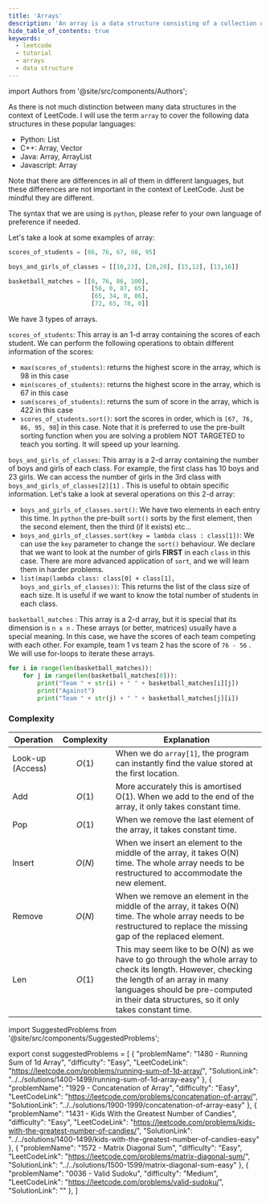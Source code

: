 ```yaml
---
title: 'Arrays'
description: 'An array is a data structure consisting of a collection of elements.'
hide_table_of_contents: true
keywords:
  - leetcode
  - tutorial
  - arrays
  - data structure
---
```


import Authors from '@site/src/components/Authors';

<Authors names="@heiheihang"/>

As there is not much distinction between many data structures in the context of LeetCode. I will use the term `array` to cover the following data structures in these popular languages:

* Python: List
* C++: Array, Vector
* Java: Array, ArrayList
* Javascript: Array

Note that there are differences in all of them in different languages, but these differences are not important in the context of LeetCode. Just be mindful they are different.

The syntax that we are using is `python`, please refer to your own language of preference if needed.

Let's take a look at some examples of array:

```python
scores_of_students = [86, 76, 67, 98, 95]

boys_and_girls_of_classes = [[10,23], [20,20], [15,12], [13,16]]

basketball_matches = [[0, 76, 86, 100],
                       [56, 0, 87, 65],
                       [65, 34, 0, 86],
                       [72, 65, 78, 0]]
```

We have 3 types of arrays.

`scores_of_students`: This array is an 1-d array containing the scores of each student. We can perform the following operations to obtain different information of the scores:

* `max(scores_of_students)`: returns the highest score in the array, which is 98 in this case
* `min(scores_of_students)`: returns the highest score in the array, which is 67 in this case
* `sum(scores_of_students)`: returns the sum of score in the array, which is 422 in this case
* `scores_of_students.sort()`: sort the scores in order, which is `[67, 76, 86, 95, 98`] in this case. Note that it is preferred to use the pre-built sorting function when you are solving a problem NOT TARGETED to teach you sorting. It will speed up your learning.

`boys_and_girls_of_classes`: This array is a 2-d array containing the number of boys and girls of each class. For example, the first class has 10 boys and 23 girls. We can access the number of girls in the 3rd class with `boys_and_girls_of_classes[2][1]` . This is useful to obtain specific information. Let's take a look at several operations on this 2-d array:

* `boys_and_girls_of_classes.sort()`: We have two elements in each entry this time. In `python` the pre-built `sort()` sorts by the first element, then the second element, then the third (if it exists) etc...
* `boys_and_girls_of_classes.sort(key = lambda class : class[1])`: We can use the `key` parameter to change the `sort()` behaviour. We declare that we want to look at the number of girls **FIRST** in each `class` in this case. There are more advanced application of `sort`, and we will learn them in harder problems.
* `list(map(lambda class: class[0] + class[1], boys_and_girls_of_classes))`: This returns the list of the class size of each size. It is useful if we want to know the total number of students in each class.

`basketball_matches` : This array is a 2-d array, but it is special that its dimension is `n x n` . These arrays (or better, matrices) usually have a special meaning. In this case, we have the scores of each team competing with each other. For example, team 1 vs team 2 has the score of `76 - 56` . We will use for-loops to iterate these arrays.

```python
for i in range(len(basketball_matches)):
    for j in range(len(basketball_matches[0])):
        print("Team " + str(i) + " " + basketball_matches[i][j])
        print("Against")
        print("Team " + str(j) + " " + basketball_matches[j][i])
```

### Complexity

| Operation        | Complexity | Explanation                                                                                                                                                                                                                             |
| ---------------- | ---------- | --------------------------------------------------------------------------------------------------------------------------------------------------------------------------------------------------------------------------------------- |
| Look-up (Access) | $$O(1)$$   | When we do `array[1]`, the program can instantly find the value stored at the first location.                                                                                                                                           |
| Add              | $$O(1)$$   | More accurately this is amortised O(1). When we add to the end of the array, it only takes constant time.                                                                                                                               |
| Pop              | $$O(1)$$   | When we remove the last element of the array, it takes constant time.                                                                                                                                                                   |
| Insert           | $$O(N)$$   | When we insert an element to the middle of the array, it takes O(N) time. The whole array needs to be restructured to accommodate the new element.                                                                                      |
| Remove           | $$O(N)$$   | When we remove an element in the middle of the array, it takes O(N) time. The whole array needs to be restructured to replace the missing gap of the replaced element.                                                                  |
| Len              | $$O(1)$$   | This may seem like to be O(N) as we have to go through the whole array to check its length. However, checking the length of an array in many languages should be pre-computed in their data structures, so it only takes constant time. |

import SuggestedProblems from '@site/src/components/SuggestedProblems';

export const suggestedProblems = [
  {
    "problemName": "1480 - Running Sum of 1d Array",
    "difficulty": "Easy",
    "LeetCodeLink": "https://leetcode.com/problems/running-sum-of-1d-array/",
    "SolutionLink": "../../solutions/1400-1499/running-sum-of-1d-array-easy"
  },
  {
    "problemName": "1929 - Concatenation of Array",
    "difficulty": "Easy",
    "LeetCodeLink": "https://leetcode.com/problems/concatenation-of-array/",
    "SolutionLink": "../../solutions/1900-1999/concatenation-of-array-easy"
  },
  {
    "problemName": "1431 - Kids With the Greatest Number of Candies",
    "difficulty": "Easy",
    "LeetCodeLink": "https://leetcode.com/problems/kids-with-the-greatest-number-of-candies/",
    "SolutionLink": "../../solutions/1400-1499/kids-with-the-greatest-number-of-candies-easy"
  },
  {
    "problemName": "1572 - Matrix Diagonal Sum",
    "difficulty": "Easy",
    "LeetCodeLink": "https://leetcode.com/problems/matrix-diagonal-sum/",
    "SolutionLink": "../../solutions/1500-1599/matrix-diagonal-sum-easy"
  },
  {
    "problemName": "0036 - Valid Sudoku",
    "difficulty": "Medium",
    "LeetCodeLink": "https://leetcode.com/problems/valid-sudoku/",
    "SolutionLink": ""
  },
]

<SuggestedProblems data={suggestedProblems} />